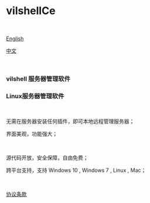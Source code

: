 # vilshellCe

<br />

[English](./README.md)

[中文](./README_zhCn.md)

<br />

### vilshell 服务器管理软件

### Linux服务器管理软件

<br />


无需在服务器安装任何插件，即可本地远程管理服务器；

界面美观，功能强大；

<br />



源代码开放，安全保障，自由免费；

跨平台支持，支持 Windows 10  , Windows 7 , Linux , Mac；


<br />



[协议条款](./License.txt)

